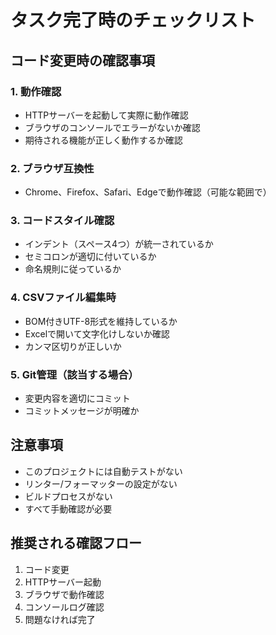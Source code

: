 # タスク完了時のチェックリスト

## コード変更時の確認事項

### 1. 動作確認
- HTTPサーバーを起動して実際に動作確認
- ブラウザのコンソールでエラーがないか確認
- 期待される機能が正しく動作するか確認

### 2. ブラウザ互換性
- Chrome、Firefox、Safari、Edgeで動作確認（可能な範囲で）

### 3. コードスタイル確認
- インデント（スペース4つ）が統一されているか
- セミコロンが適切に付いているか
- 命名規則に従っているか

### 4. CSVファイル編集時
- BOM付きUTF-8形式を維持しているか
- Excelで開いて文字化けしないか確認
- カンマ区切りが正しいか

### 5. Git管理（該当する場合）
- 変更内容を適切にコミット
- コミットメッセージが明確か

## 注意事項
- このプロジェクトには自動テストがない
- リンター/フォーマッターの設定がない
- ビルドプロセスがない
- すべて手動確認が必要

## 推奨される確認フロー
1. コード変更
2. HTTPサーバー起動
3. ブラウザで動作確認
4. コンソールログ確認
5. 問題なければ完了